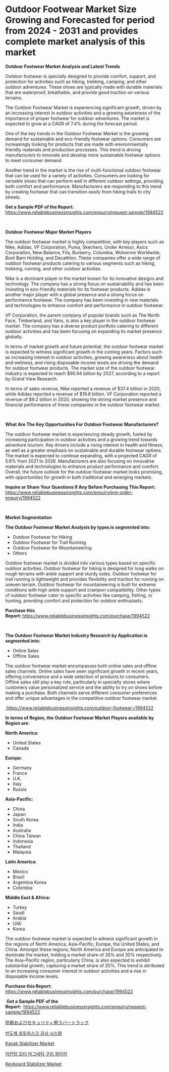 <p><h1>Outdoor Footwear Market Size Growing and Forecasted for period from 2024 - 2031 and provides complete market analysis of this market</h1></p><p><strong>Outdoor Footwear Market Analysis and Latest Trends</strong></p>
<p><p>Outdoor footwear is specially designed to provide comfort, support, and protection for activities such as hiking, trekking, camping, and other outdoor adventures. These shoes are typically made with durable materials that are waterproof, breathable, and provide good traction on various terrains.</p><p>The Outdoor Footwear Market is experiencing significant growth, driven by an increasing interest in outdoor activities and a growing awareness of the importance of proper footwear for outdoor adventures. The market is expected to grow at a CAGR of 7.4% during the forecast period.</p><p>One of the key trends in the Outdoor Footwear Market is the growing demand for sustainable and eco-friendly footwear options. Consumers are increasingly looking for products that are made with environmentally friendly materials and production processes. This trend is driving manufacturers to innovate and develop more sustainable footwear options to meet consumer demand.</p><p>Another trend in the market is the rise of multi-functional outdoor footwear that can be used for a variety of activities. Consumers are looking for versatile shoes that can perform well in different outdoor settings, providing both comfort and performance. Manufacturers are responding to this trend by creating footwear that can transition easily from hiking trails to city streets.</p></p>
<p><strong>Get a Sample PDF of the Report:&nbsp;</strong> <a href="https://www.reliablebusinessinsights.com/enquiry/request-sample/1994522">https://www.reliablebusinessinsights.com/enquiry/request-sample/1994522</a></p>
<p>&nbsp;</p>
<p><strong>Outdoor Footwear Major Market Players</strong></p>
<p><p>The outdoor footwear market is highly competitive, with key players such as Nike, Adidas, VF Corporation, Puma, Skechers, Under Armour, Asics Corporation, New Balance, Fila, Burberry, Columbia, Wolverine Worldwide, Boot Barn Holding, and Decathlon. These companies offer a wide range of outdoor footwear products catering to various segments such as hiking, trekking, running, and other outdoor activities.</p><p>Nike is a dominant player in the market known for its innovative designs and technology. The company has a strong focus on sustainability and has been investing in eco-friendly materials for its footwear products. Adidas is another major player with a global presence and a strong focus on performance footwear. The company has been investing in new materials and technologies to enhance comfort and performance in outdoor footwear.</p><p>VF Corporation, the parent company of popular brands such as The North Face, Timberland, and Vans, is also a key player in the outdoor footwear market. The company has a diverse product portfolio catering to different outdoor activities and has been focusing on expanding its market presence globally.</p><p>In terms of market growth and future potential, the outdoor footwear market is expected to witness significant growth in the coming years. Factors such as increasing interest in outdoor activities, growing awareness about health and wellness, and rising disposable income levels are driving the demand for outdoor footwear products. The market size of the outdoor footwear industry is expected to reach $95.94 billion by 2027, according to a report by Grand View Research.</p><p>In terms of sales revenue, Nike reported a revenue of $37.4 billion in 2020, while Adidas reported a revenue of $19.8 billion. VF Corporation reported a revenue of $9.2 billion in 2020, showing the strong market presence and financial performance of these companies in the outdoor footwear market.</p></p>
<p>&nbsp;</p>
<p><strong>What Are The Key Opportunities For Outdoor Footwear Manufacturers?</strong></p>
<p><p>The outdoor footwear market is experiencing steady growth, fueled by increasing participation in outdoor activities and a growing trend towards adventure tourism. Key drivers include a rising interest in health and fitness, as well as a greater emphasis on sustainable and durable footwear options. The market is expected to continue expanding, with a projected CAGR of 5.6% from 2021 to 2026. Manufacturers are also focusing on innovative materials and technologies to enhance product performance and comfort. Overall, the future outlook for the outdoor footwear market looks promising, with opportunities for growth in both traditional and emerging markets.</p></p>
<p><strong>Inquire or Share Your Questions If Any Before Purchasing This Report:</strong> <a href="https://www.reliablebusinessinsights.com/enquiry/pre-order-enquiry/1994522">https://www.reliablebusinessinsights.com/enquiry/pre-order-enquiry/1994522</a></p>
<p>&nbsp;</p>
<p><strong>Market Segmentation</strong></p>
<p><strong>The Outdoor Footwear Market Analysis by types is segmented into:</strong></p>
<p><ul><li>Outdoor Footwear for Hiking</li><li>Outdoor Footwear for Trail Running</li><li>Outdoor Footwear for Mountaineering</li><li>Others</li></ul></p>
<p><p>Outdoor footwear market is divided into various types based on specific outdoor activities. Outdoor footwear for hiking is designed for long walks on rough terrains with ankle support and sturdy soles. Outdoor footwear for trail running is lightweight and provides flexibility and traction for running on uneven terrain. Outdoor footwear for mountaineering is built for extreme conditions with high ankle support and crampon compatibility. Other types of outdoor footwear cater to specific activities like camping, fishing, or hunting, providing comfort and protection for outdoor enthusiasts.</p></p>
<p><strong>Purchase this Report:&nbsp;</strong><a href="https://www.reliablebusinessinsights.com/purchase/1994522">https://www.reliablebusinessinsights.com/purchase/1994522</a></p>
<p>&nbsp;</p>
<p><strong>The Outdoor Footwear Market Industry Research by Application is segmented into:</strong></p>
<p><ul><li>Online Sales</li><li>Offline Sales</li></ul></p>
<p><p>The outdoor footwear market encompasses both online sales and offline sales channels. Online sales have seen significant growth in recent years, offering convenience and a wide selection of products to consumers. Offline sales still play a key role, particularly in specialty stores where customers value personalized service and the ability to try on shoes before making a purchase. Both channels serve different consumer preferences and offer unique advantages in the competitive outdoor footwear market.</p></p>
<p><a href="https://www.reliablebusinessinsights.com/outdoor-footwear-r1994522">&nbsp;https://www.reliablebusinessinsights.com/outdoor-footwear-r1994522</a></p>
<p><strong>In terms of Region, the Outdoor Footwear Market Players available by Region are:</strong></p>
<p>
    <p> <strong> North America: </strong>
        <ul>
            <li>United States</li>
            <li>Canada</li>
        </ul>
        </p> 
    <p> <strong> Europe: </strong>
        <ul>
            <li>Germany</li>
            <li>France</li>
            <li>U.K.</li>
            <li>Italy</li>
            <li>Russia</li>
        </ul>
        </p> 
    <p> <strong> Asia-Pacific: </strong>
        <ul>
            <li>China</li>
            <li>Japan</li>
            <li>South Korea</li>
            <li>India</li>
            <li>Australia</li>
            <li>China Taiwan</li>
            <li>Indonesia</li>
            <li>Thailand</li>
            <li>Malaysia</li>
        </ul>
        </p> 
    <p> <strong> Latin America: </strong>
        <ul>
            <li>Mexico</li>
            <li>Brazil</li>
            <li>Argentina Korea</li>
            <li>Colombia</li>
        </ul>
        </p> 
    <p> <strong> Middle East & Africa: </strong>
        <ul>
            <li>Turkey</li>
            <li>Saudi</li>
            <li>Arabia</li>
            <li>UAE</li>
            <li>Korea</li>
        </ul>
    </p>
    </p>
<p><p>The outdoor footwear market is expected to witness significant growth in the regions of North America, Asia-Pacific, Europe, the United States, and China. Amongst these regions, North America and Europe are anticipated to dominate the market, holding a market share of 35% and 30% respectively. The Asia-Pacific region, particularly China, is also expected to exhibit substantial growth, capturing a market share of 25%. This trend is attributed to an increasing consumer interest in outdoor activities and a rise in disposable income levels.</p></p>
<p><strong>Purchase this Report: </strong><a href="https://www.reliablebusinessinsights.com/purchase/1994522">https://www.reliablebusinessinsights.com/purchase/1994522</a></p>
<p>&nbsp;<strong>Get a Sample PDF of the Report:&nbsp;&nbsp;</strong><a href="https://www.reliablebusinessinsights.com/enquiry/request-sample/1994522">https://www.reliablebusinessinsights.com/enquiry/request-sample/1994522</a></p>
<p><strong></strong></p>
<p><p><a href="https://github.com/RaeJenkins1952/Market-Research-Report-List-1/blob/main/7086113142846.md">防衛およびセキュリティ用ラバートラック</a></p><p><a href="https://github.com/crfsywufhm81415/Market-Research-Report-List-2/blob/main/5462320150601.md">반도체 포토마스크 검사 시스템</a></p><p><a href="https://github.com/ajiariaa/Market-Research-Report-List-1/blob/main/kayak-stabilizer-market.md">Kayak Stabilizer Market</a></p><p><a href="https://medium.com/@biplobchandroroy2001/%EA%B8%80%EB%A1%9C%EB%B2%8C-%EC%A0%80%EC%A0%84%EC%95%95-%EB%AA%A8%ED%84%B0-%EC%9E%90%EC%84%9D-%EA%B5%AC%EB%A6%AC-%EC%84%A0-%EC%8B%9C%EC%9E%A5-%EA%B7%9C%EB%AA%A8-%EB%B0%8F-%EC%A0%90%EC%9C%A0%EC%9C%A8-%EB%B6%84%EC%84%9D-%EC%A0%9C%ED%92%88-%EC%9C%A0%ED%98%95%EB%B3%84-%EC%9D%91%EC%9A%A9-%EB%B6%84%EC%95%BC%EB%B3%84-%EC%A7%80%EC%97%AD%EB%B3%84-%EC%98%88%EC%B8%A1-2024-2031-1655db245e8c">저전압 모터 마그네틱 구리 와이어</a></p><p><a href="https://github.com/sarohimweaach77/Market-Research-Report-List-1/blob/main/keyboard-stabilizer-market.md">Keyboard Stabilizer Market</a></p></p>